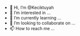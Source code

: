 - 👋 Hi, I’m @Keciktuyah
- 👀 I’m interested in ...
- 🌱 I’m currently learning ...
- 💞️ I’m looking to collaborate on ...
- 📫 How to reach me ...

<!---
Keciktuyah/Keciktuyah is a ✨ special ✨ repository because its `README.md` (this file) appears on your GitHub profile.
You can click the Preview link to take a look at your changes.
--->
